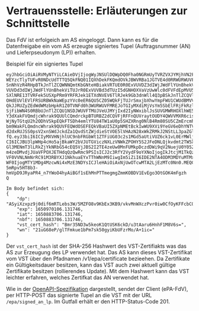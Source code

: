 # Vertrauensstelle: Erläuterungen zur Schnittstelle

Das FdV ist erfolgeich am AS eingeloggt.
Dann kann es für die Datenfreigabe ein vom AS erzeugte signiertes Tupel
(Auftragsnummer (AN) und Lieferpseudonym (LP)) erhalten.

Beispiel für ein signiertes Tupel

    eyJhbGciOiAiRVMyNTYiLCAieDVjIjogWyJNSUlDQWpDQ0Fha0NGRmUyTVRZVXJYMjhVN2FYSm9XemIr
    WEYzcTlyTUFvR0NDcUdTTTQ5QkFNQ01IQXhDekFKQmdOVkJBWVRBa1JGTVE4d0RRWURWUVFJREFaQ1pY
    SnNhVzR4RHpBTkJnTlZCQWNNQmtKbGNteHBiakVRTUE0R0ExVUVDZ3dIWjJWdFlYUnBhekVRTUE0R0Ex
    VUVDd3dIWjJWdFlYUnBhekViTUJrR0ExVUVBd3dTUzI5dGNHOXVaVzUwWlc0dFVFdEpMVU5CTUI0WERU
    SXlNRE13TVRFek5USXpPRm9YRFRJek1ETXdNVEV6TlRJek9Gb3dnWll4Q3pBSkJnTlZCQVlUQWtSRk1R
    OHdEUVlEVlFRSURBWkNaWEpzYVc0eER6QU5CZ05WQkFjTUJrSmxjbXhwYmpFWU1CWUdBMVVFQ2d3UFpW
    QkJJRUZyZEdWdWMzbHpkR1Z0TVNFd0h3WURWUVFMREJoTGIyMXdiMjVsYm5SbElFRjFkRzl5YVhOcFpY
    SjFibWN4S0RBbUJnTlZCQU1NSDJWUVFTMUJVeUJMYjIxd2IyNWxiblJsSUVGMWRHOXlhWE5wWlhKMWJt
    Y3dXakFVQmdjcWhrak9QUUlCQmdrckpBTURBZ2dCQVFjRFFnQUVraytOUDY4QWVVMXR6cis1UEFVZWtw
    WjNyTGtqU2h2ODhVSkpEQkFTSDh4emlYTU84TW1aU0p5SHZXRng0NlB4Rm80SU5CZmErcmh2dXBUTkhm
    bm9WakFLQmdncWhrak9QUVFEQWdOSEFEQkVBaUI5ZXpNMEtBckIwWU9XVi9YeGV6eDhYNTVtdi9ZN1Rl
    d2dxRUJSS0psV2xnSWdJckdZa1QvdStZWjdieStVOE5lVHAzN28xWkZRMkJ2NStLL3paZGlmQUFjPSJd
    fQ.eyJ3biI6ICIyMXVHNjhlUC9nbFRGbWt1ZTFiUG03c2s1MGd5aUtiVUZ6ck1vL0ErMWljPSIsICJkc
    CI6ICJBU3lpWHp4cHo5ajBkaWY2bVJUTGViczNXLzVNWkZPOHY5S2JFeDNLQjkvdmt2TW5XWGN6UHZyM
    Gl3MENmT3lLRkZjYkNRbG54cEQ5VjJBS2I2TE4zeUw0MnFUMkpDczdDWi9qV2NuejU0Y052aVdqbExhV
    m4zeDMvdjJUaVFPOXJETHdqQzQwRmc9PSIsICJ2c3RfY2VydF9oYXNoIjogIkJtcjM1TkQzdzVrZW9LM
    VF0VVNLNmNrRC91M3RBYXJ1NkhuaEYxTThWNnM9IiwgIm5iZiI6IDE2NTA4ODM3MDYuMTMxNzQ2LCAia
    WF0IjogMTY1MDg4MzcwNi4xMzE3NDYsICJleHAiOiAxNjUwOTcwMTA2LjEzMTc0Nn0.MEQCICcAwLE28
    5mRpv5HT8b3-hmVpD9JRyaPR4_n7YWoO4hyAiBGf1sEhMnPTTmegmgZmmKOBDV1EvEgo3OtGOK4mFgzh
    Q

    Im Body befindet sich:
    {
        "dp": "ASyiXzxpz9j0dif6mRTLebs3W/5MZFO8v9KbEx3KB9/vkvMnWXczPvr0iw0CfOyKFFcbCQlnxpD9V2AKb6LN3yL42qT2JCs7CZ/jWcnz54cNviWjlLaVn3x3/v2TiQO9rDLwjC40Fg==",
        "exp": 1650970106.131746,
        "iat": 1650883706.131746,
        "nbf": 1650883706.131746,
        "vst_cert_hash": "Bmr35ND3w5keoK1QtUSK6ckD/u3tAaru6HnhF1M8V6s=",
        "wn": "21uG68eP/glTFmkue1bPm7sk50gyiKbUFzrMo/A+1ic="
    }

Der `vst_cert_hash` ist der SHA-256 Hashwert des VST-Zertifiakts was das AS zur
Erzeugung des LP verwendet hat. Das AS kann dieses VST-Zertifikat vom VST über 
den Pfadnamen /v1/epa/certificate bezieehen.
Da Zertifikate ein Gültigkeitsdauer besitzen, kann das VST auch zwei aktuell
gültige Zertifikate besitzen (rollierendes Update). Mit dem Hashwert kann das
VST leichter erfahren, welches Zertifkat das AN verwendet hat.

Wie in der [OpenAPI-Spezifikation](../openapi/openapi-vst.yaml) dargestellt,
sendet der Client (ePA-FdV), per HTTP-POST das signierte Tupel an die VST 
mit der URL `/epa/signed_an_lp`. Im Gutfall erhält er den HTTP-Status-Code 201.

